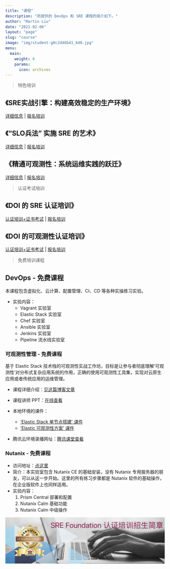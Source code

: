 ```yaml
---
title: "课程"
description: "所提供的 DevOps 和 SRE 课程的简介如下。"
author: "Martin Liu"
date: "2021-02-06"
layout: "page"
slug: "course"
image: "img/student-g0c2d46b41_640.jpg"
menu:
  main:
    weight: 6
    params:
      icon: archives
---
```


> 特色培训

## 《SRE实战引擎：构建高效稳定的生产环境》

[详细信息](/course/sre-foundation/) | [报名培训](https://wj.qq.com/s2/14022549/fb96/)

## 《“SLO兵法” 实施 SRE 的艺术》

[详细信息](/course/slo-art-of-implement-sre) | [报名培训](https://wj.qq.com/s2/14022549/fb96/)

## 《精通可观测性：系统运维实践的跃迁》

[详细信息](/course/o11y-foundation/) | [报名培训](https://wj.qq.com/s2/14022549/fb96/)

> 认证考试培训

## 《DOI 的 SRE 认证培训》

[认证培训+证书考试](/course/doi-sre-cert/) | [报名培训](https://wj.qq.com/s2/14022549/fb96/)

## 《DOI 的可观测性认证培训》

[认证培训+证书考试](/course/doi-o11y-cert/) | [报名培训](https://wj.qq.com/s2/14022549/fb96/)

> 免费培训课程

## DevOps - 免费课程

本课程包含虚拟化、云计算、配置管理、CI、CD 等各种实操练习实验。

- 实验内容：
  - Vagrant 实验室
  - Elastic Stack 实验室
  - Chef 实验室
  - Ansible 实验室
  - Jenkins 实验室
  - Pipeline 流水线实验室

### 可观测性管理 - 免费课程

基于 Elastic Stack 技术栈的可观测性实战工作坊，目标是让参与者彻底理解‘可观测性’对分布式复杂应用系统的作用，正确的使用可观测性工具集，实现对云原生应用或者传统应用的运维管理。

- 课程详细介绍：[见这篇博客文章](https://martinliu.cn/blog/workshop-elastic-observability/)

- 课程讲师 PPT：[在线查看](https://docs.qq.com/slide/DUGRzYVVTU3ZxblBP)
- 本地环境的课件：
  - [‘Elastic Stack 单节点搭建’ 课件](https://elk-workshop.github.io/codelabs/one-nodes-es-server/#0)
  - [‘Elastic 可观测性方案’ 课件](https://elk-workshop.github.io/codelabs/elastic-observability-foundation/#0)
- 腾讯云环境录播网址：[腾讯课堂查看](https://cloud.tencent.com/developer/salon/live-1304)

### Nutanix - 免费课程

- 访问地址：[点这里](https://nutanix.martinliu.cn)
- 简介：本实验室包含 Nutanix CE 的基础安装，没有 Nutanix 专用服务器的朋友，可以从这一步开始。这里的所有练习步骤都是 Nutanix 软件的基础操作，在企业版软件上也同样适用。
- 实验内容：
  1. Prism Central 部署和配置
  2. Nutanix Calm 基础功能
  3. Nutanix Calm 中级操作

[![](/images/sref-zs.jpg)](https://mp.weixin.qq.com/s/LqRJfXWdm0yOlEwUa3qDDg)
